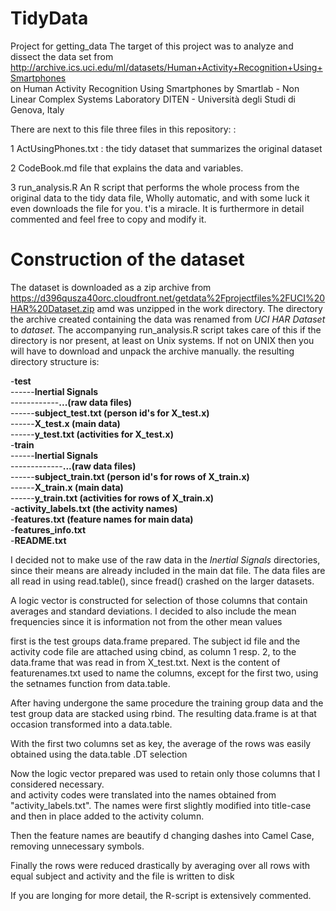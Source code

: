 # TidyData
Project for getting_data
The target of this project was to analyze and dissect the data set from
http://archive.ics.uci.edu/ml/datasets/Human+Activity+Recognition+Using+Smartphones  
on Human Activity Recognition Using Smartphones by Smartlab - Non Linear Complex Systems Laboratory
DITEN - Università degli Studi di Genova, Italy


There are next to this file three files in this repository: :

1 ActUsingPhones.txt : the tidy dataset that summarizes the original dataset 

2 CodeBook.md file that explains the data and variables.

3 run_analysis.R  An  R script that performs the whole process from the original data to the tidy data file, Wholly automatic, and with some luck it even downloads the file for you. t'is a miracle. It is furthermore in detail commented and feel free to copy and modify it.


# Construction of the dataset

The dataset is downloaded as a zip archive from https://d396qusza40orc.cloudfront.net/getdata%2Fprojectfiles%2FUCI%20HAR%20Dataset.zip amd was unzipped in the work directory. The directory the archive created containing the data was renamed from *UCI HAR Dataset* to *dataset*.
The accompanying run_analysis.R script takes care of this if the directory is nor present, at least on Unix systems. If not on UNIX then you will have to download and unpack the archive manually.
the resulting directory structure is:  

-**test**  
------**Inertial Signals**  
------------**...(raw data files)**  
------**subject_test.txt  (person id's for X_test.x)**  
------**X_test.x (main data)**  
------**y_test.txt (activities for X_test.x)**  
-**train**  
------**Inertial Signals**  
-------------**...(raw data files)**  
------**subject_train.txt  (person id's for rows of X_train.x)**  
------**X_train.x (main data)**  
------**y_train.txt  (activities for rows of X_train.x)**  
-**activity_labels.txt (the activity names)**  
-**features.txt (feature names for main data)**  
-**features_info.txt**  
-**README.txt**  

I decided not to make use of the raw data in the *Inertial Signals* directories, since their means are already included in the main dat file.
The data files are all read in using read.table(), since fread() crashed on the larger datasets.  

A logic vector is constructed for selection of those columns that contain averages 
and standard deviations. I decided to also include the mean frequencies since it 
is information not  from the other mean values  

first is the test groups data.frame prepared. The subject id file and   the activity code file are attached using cbind, as column 1 resp. 2, to the data.frame that was read in  from X_test.txt. Next is the content of featurenames.txt used to name the columns, except for the first two, using the setnames function from data.table.  

After having undergone the same procedure the training group data and the test group data are stacked  using rbind. The resulting data.frame is at that occasion transformed into a data.table.

With the first two columns set as key, the average of the rows was easily obtained using the data.table .DT selection 

Now the logic vector prepared was used to retain only those columns that I considered necessary.  
and activity codes were translated into the names obtained from "activity_labels.txt". The names were first slightly modified into title-case and then in place added to the activity column.

Then the feature names are beautify d changing dashes into Camel Case, removing unnecessary symbols.

Finally the rows were reduced drastically by averaging over all rows with equal subject and activity and the file is written to disk

If you are longing for more detail, the R-script is extensively commented.
